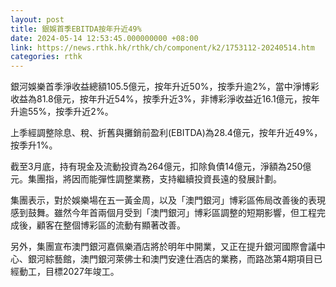 ```yaml
---
layout: post
title: 銀娛首季EBITDA按年升近49%
date: 2024-05-14 12:53:45.000000000 +08:00
link: https://news.rthk.hk/rthk/ch/component/k2/1753112-20240514.htm
categories: rthk
---
```


銀河娛樂首季淨收益總額105.5億元，按年升近50%，按季升逾2%，當中淨博彩收益為81.8億元，按年升近54%，按季升近3%，非博彩淨收益近16.1億元，按年升逾55%，按季升近2%。

上季經調整除息、稅、折舊與攤銷前盈利(EBITDA)為28.4億元，按年升近49%，按季升1%。

截至3月底，持有現金及流動投資為264億元，扣除負債14億元，淨額為250億元。集團指，將因而能彈性調整業務，支持繼續投資長遠的發展計劃。

集團表示，對於娛樂場在五一黃金周，以及「澳門銀河」博彩區佈局改善後的表現感到鼓舞。雖然今年首兩個月受到「澳門銀河」博彩區調整的短期影響，但工程完成後，顧客在整個博彩區的流動有顯著改善。

另外，集團宣布澳門銀河嘉佩樂酒店將於明年中開業，又正在提升銀河國際會議中心、銀河綜藝館，澳門銀河萊佛士和澳門安達仕酒店的業務，而路氹第4期項目已經動工，目標2027年竣工。
